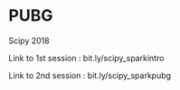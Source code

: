 # PUBG

Scipy 2018

Link to 1st session : bit.ly/scipy_sparkintro

Link to 2nd session : bit.ly/scipy_sparkpubg
